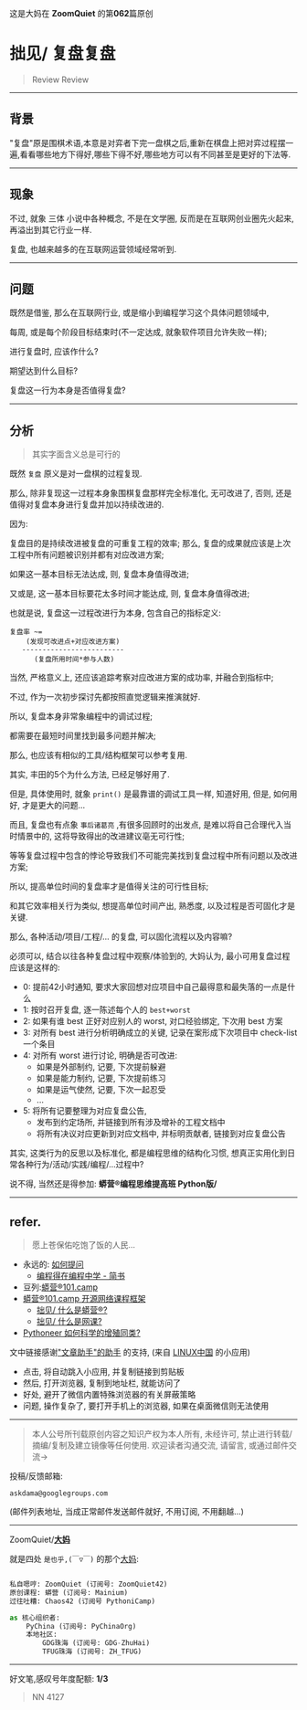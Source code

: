 这是大妈在 **ZoomQuiet** 的第**062**篇原创

# 拙见/ 复盘复盘
> Review Review

-------------
## 背景

"复盘"原是围棋术语,本意是对弈者下完一盘棋之后,重新在棋盘上把对弈过程摆一遍,看看哪些地方下得好,哪些下得不好,哪些地方可以有不同甚至是更好的下法等. 



-------------
## 现象

不过, 就象 三体 小说中各种概念, 不是在文学圈,
反而是在互联网创业圈先火起来,
再溢出到其它行业一样.

复盘, 也越来越多的在互联网运营领域经常听到.


-------------
## 问题

既然是借鉴, 那么在互联网行业, 或是缩小到编程学习这个具体问题领域中,

每周, 或是每个阶段目标结束时(不一定达成, 就象软件项目允许失败一样);

进行复盘时, 应该作什么?

期望达到什么目标?

复盘这一行为本身是否值得复盘?


-------------
## 分析
> 其实字面含义总是可行的

既然 `复盘` 原义是对一盘棋的过程复现.

那么, 除非复现这一过程本身象围棋复盘那样完全标准化, 无可改进了,
否则, 还是值得对复盘本身进行复盘并加以持续改进的.

因为:

复盘目的是持续改进被复盘的可重复工程的效率;
那么, 复盘的成果就应该是上次工程中所有问题被识别并都有对应改进方案;

如果这一基本目标无法达成, 则, 复盘本身值得改进;

又或是, 这一基本目标要花太多时间才能达成, 则, 复盘本身值得改进;

也就是说, 复盘这一过程改进行为本身, 包含自己的指标定义:

```
复盘率 ~=
    (发现可改进点+对应改进方案)
   -------------------------
      (复盘所用时间*参与人数)

```

当然, 严格意义上, 还应该追踪考察对应改进方案的成功率, 并融合到指标中;

不过, 作为一次初步探讨先都按照直觉逻辑来推演就好.

所以, 复盘本身非常象编程中的调试过程;

都需要在最短时间里找到最多问题并解决;

那么, 也应该有相似的工具/结构框架可以参考复用.

其实, 丰田的5个为什么方法, 已经足够好用了.

但是, 具体使用时, 就象 `print()` 是最靠谱的调试工具一样,
知道好用, 但是, 如何用好, 才是更大的问题...

而且, 复盘也有点象 `事后诸葛亮` ,有很多回顾时的出发点, 
是难以将自己合理代入当时情景中的,
这将导致得出的改进建议亳无可行性;

等等复盘过程中包含的悖论导致我们不可能完美找到复盘过程中所有问题以及改进方案;

所以, 提高单位时间的复盘率才是值得关注的可行性目标;

和其它效率相关行为类似, 想提高单位时间产出, 熟悉度, 以及过程是否可固化才是关键.

那么, 各种活动/项目/工程/... 的复盘, 
可以固化流程以及内容嘛?

必须可以, 结合以往各种复盘过程中观察/体验到的,
大妈认为, 最小可用复盘过程应该是这样的:

- 0: 提前42小时通知, 要求大家回想对应项目中自己最得意和最失落的一点是什么
- 1: 按时召开复盘, 逐一陈述每个人的 `best+worst`
- 2: 如果有谁 best 正好对应别人的 worst, 对口经验绑定, 下次用 best 方案
- 3: 对所有 best 进行分析明确成立的关键, 记录在案形成下次项目中 check-list 一个条目
- 4: 对所有 worst 进行讨论, 明确是否可改进:
    + 如果是外部制约, 记要, 下次提前躲避
    + 如果是能力制约, 记要, 下次提前练习
    + 如果是运气使然, 记要, 下次一起忍受
    + ...
- 5: 将所有记要整理为对应复盘公告,
    + 发布到约定场所, 并链接到所有涉及增补的工程文档中
    + 将所有决议对应更新到对应文档中, 并标明贡献者, 链接到对应复盘公告



其实, 这类行为的反思以及标准化,
都是编程思维的结构化习惯, 
想真正实用化到日常各种行为/活动/实践/编程/...过程中?

说不得, 当然还是得参加: **蟒营®编程思维提高班 Python版/**



-------------
## refer.
> 愿上苍保佑吃饱了饭的人民...

- 永远的: [如何提问](https://gitlab.com/101camp/2py/tasks/wikis/HandBooks/Hb4Ask)
    + [编程得在编程中学 - 简书](https://www.jianshu.com/p/7314179ac730)
- 豆列:[蟒营®101.camp](https://www.douban.com/doulist/119293075/)
- [蟒营®101.camp 开源网络课程框架](https://doc.101.camp/)
    + [拙见/ 什么是蟒营®?](https://mp.weixin.qq.com/s/8hG366zSBNVWAcHA_zEAYA)
    + [拙见/ 什么是网课?](https://mp.weixin.qq.com/s/X3t3FtBGeZuZ76DRxoW9fA)
- [Pythoneer 如何科学的增殖同类?](https://blog.101.camp/nc/181012-preNC-pythoneer-growthup/)



文中链接感谢["文章助手"的助手](https://linux.cn/static/tools/a.html) 的支持,
(来自 [LINUX中国]((https://linux.cn/article-11850-1.html)) 的小应用)

- 点击, 将自动跳入小应用, 并复制链接到剪贴板
- 然后, 打开浏览器, 复制到地址栏, 就能访问了
- 好处, 避开了微信内置特殊浏览器的有关屏蔽策略
- 问题, 操作复杂了, 要打开手机上的浏览器, 如果在桌面微信则无法使用


-------------
> 本人公号所刊载原创内容之知识产权为本人所有,
> 未经许可, 禁止进行转载/摘编/复制及建立镜像等任何使用.
> 欢迎读者沟通交流, 请留言, 或通过邮件交流->

投稿/反馈邮箱:

    askdama@googlegroups.com


(邮件列表地址, 
当成正常邮件发送邮件就好, 不用订阅, 不用翻越...)

-------------

ZoomQuiet/**[大妈](https://mp.weixin.qq.com/s/N5TuRRbF485D4Q90XdDA7g)**

就是四处 `是也乎,(￣▽￣)` 的那个[大妈](https://mp.weixin.qq.com/s/N5TuRRbF485D4Q90XdDA7g):


```python

私自嗯哼: ZoomQuiet (订阅号: ZoomQuiet42)
原创课程: 蟒营 (订阅号: Mainium)
过往吐糟: Chaos42 (订阅号 PythoniCamp)

as 核心组织者:
    PyChina (订阅号: PyChinaOrg)
    本地社区: 
        GDG珠海 (订阅号: GDG-ZhuHai)
        TFUG珠海 (订阅号: ZH_TFUG)
```

-------------
好文笔,感叹号年度配额: **1/3**

> NN 4127



